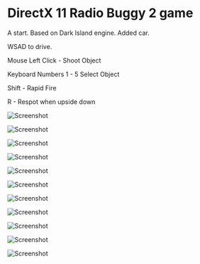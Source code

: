 # DirectX 11 Radio Buggy 2 game

A start. Based on Dark Island engine. Added car. 

WSAD to drive.

Mouse Left Click - Shoot Object

Keyboard Numbers 1 - 5 Select Object

Shift - Rapid Fire

R - Respot when upside down

![Screenshot](ReleaseArt/ss1.jpg)

![Screenshot](ReleaseArt/ss2.jpg)

![Screenshot](ReleaseArt/ss3.jpg)

![Screenshot](ReleaseArt/ss4.jpg)

![Screenshot](ReleaseArt/ss5.jpg)

![Screenshot](ReleaseArt/ss6.jpg)

![Screenshot](ReleaseArt/ss7.jpg)

![Screenshot](ReleaseArt/ss8.jpg)

![Screenshot](ReleaseArt/ss9.jpg)

![Screenshot](ReleaseArt/ss10.jpg)

![Screenshot](ReleaseArt/ss11.jpg)
